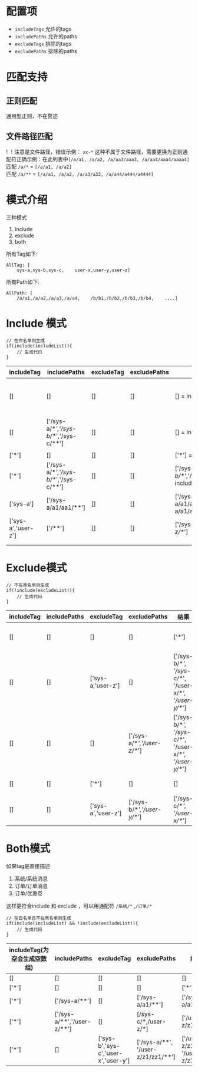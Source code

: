 # 配置项

- `includeTags` 允许的tags
- `includePaths` 允许的paths
- `excludeTags` 排除的tags
- `excludePaths` 排除的paths

# 匹配支持

## 正则匹配

通用型正则，不在赘述

## 文件路径匹配

! ！注意是文件路径，错误示例： `xx-*` 这种不属于文件路径，需要更换为正则通配符正确示例：在此列表中`[/a/a1, /a/a2, /a/aa3/aaa3, /a/aa4/aaa4/aaaa4]`  
匹配 `/a/*` = `[/a/a1, /a/a2]`  
匹配 `/a/**` = `[/a/a1, /a/a2, /a/a3/a33, /a/a44/a444/a4444]`

# 模式介绍

三种模式

1. include
2. exclude
3. both

所有Tag如下:

```
AllTag: [
    sys-a,sys-b,sys-c,    user-x,user-y,user-z]
```

所有Path如下:

```
AllPath: [
    /a/a1,/a/a2,/a/a3,/a/a4,    /b/b1,/b/b2,/b/b3,/b/b4,    ....]
```

# Include 模式

```
// 在白名单则生成
if(include(includeList)){
    // 生成代码
}
```

| includeTag | includePaths | excludeTag | excludePaths | 结果 | 备注 |
| --- | --- | --- | --- | --- | --- |
| [] | [] | [] | [] | [] = includeTag | includetag为空，跳过所有步骤 |
| [] | ['/sys-a/\**','/sys-b/\**','/sys-c/\**'] | [] | [] | [] = includeTag | includetag为空，跳过所有步骤 |
| ['*'] | [] | [] | [] | ['*'] = includeTag |  |
| ['*'] | ['/sys-a/\**','/sys-b/\**','/sys-c/\**'] | [] | [] | ['/sys-a/\**','/sys-b/\**','/sys-c/\**'] = includePaths |  |
| ['sys-a'] | ['/sys-a/a1/aa1/\**'] | [] | [] | ['/sys-a/a1/aa1/aaa1','/sys-a/a1/aa1/aaa1/aaaa1'] | 通配符规则 |
| ['sys-a','user-z'] | ['/**'] | [] | [] | ['/sys-a/\**','/user-z/\**'] |  |
|  |  |  |  |  |  |
|  |  |  |  |  |  |

# Exclude模式

```
// 不在黑名单则生成
if(!include(excludeList)){
    // 生成代码
}
```

| includeTag | includePaths | excludeTag | excludePaths | 结果 | 备注 |
| --- | --- | --- | --- | --- | --- |
| [] | [] | [] | [] | ['*'] | 没有排除项，生成所有 |
| [] | [] | ['sys-a,'user-z'] | [] | ['/sys-b/\**', '/sys-c/\**', '/user-x/\**', '/user-y/\**'] | 全集与excludeTag的差集 |
| [] | [] | [] | ['/sys-a/\**','/user-z/\**'] | ['/sys-b/\**', '/sys-c/\**', '/user-x/\**', '/user-y/\**'] | 全集与excludeTag的差集 |
| [] | [] | ['*'] | [] | [] | 排除了所有，是空集 |
| [] | [] | ['sys-a','user-z'] | ['/sys-b/\**','/user-y/\**'] | ['/sys-c/\**', '/user-x/\**'] | 先排除tag，然后排除path |

# Both模式

如果tag是直接描述

1. 系统/系统消息
2. 订单/订单消息
3. 订单/优惠卷

这样更符合include 和 exclude ，可以用通配符 `/系统/*` ,`/订单/*`

```
// 在白名单且不在黑名单则生成
if(include(includeList) && !include(excludeList)){
    // 生成代码
}
```

| includeTag(为空会生成空数组) | includePaths | excludeTag | excludePaths | 结果 | 备注 |
| --- | --- | --- | --- | --- | --- |
| [] | [] | [] | [] | [] |  |
| ['*'] | [] | [] | [] | ['*'] |  |
| ['*'] | ['/sys-a/**'] | [] | ['/sys-a/a1/**'] | ['/sys-a/a1'] |  |
| ['*'] | ['/sys-a/**','/user-z/\**'] | [] | [/sys-c/\*,/user-z/*] | ['/user-z/z1'] |  |
| ['*'] | [] | ['sys-b','sys-c','user-x','user-y'] | ['/sys-a/**', '/user-z/z1/zz1/\**'] | ['/user-z/z1', '/user-z/z1/zz1'] |  |
